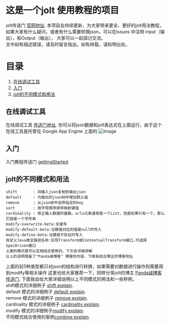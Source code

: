 # 这是一个jolt 使用教程的项目
jolt传送门  [官网地址](https://github.com/bazaarvoice/jolt).
本项目会持续更新，为大家带来更全、更好的jolt用法教程，如果大家有什么疑问，或者有什么需要转换json，可以在issues 中注明 input（输出），和Output（输出），
大家可以一起探讨交流。  
文中如有描述错误，请及时留言指出。如有转载，请标明出处。


# 目录
   1. [在线调试工具](#demo)
   2. [入门](#getting_started)
   3. [jolt的不同模式和用法](#jolt_type)



##  <a name="demo"></a> 在线调试工具
在线调试工具 [传送门地址](http://jolt-demo.appspot.com/).
你可以将json数据和jolt表达式在上面运行，由于这个在线工具是托管在 Google App Engine 上面的
![image](https://user-images.githubusercontent.com/57780019/168436337-7f7cc9f5-0a32-4103-88d0-b7283b9e40cb.png)


## <a name="getting_started"></a> 入门
入门教程传送门 [gettingStarted](gettingStarted.md).
## <a name="jolt_type"></a> jolt的不同模式和用法
```
shift       : 将输入json复制到输出json
default     : 为输出的json树中增加默认值
remove      : 从json树中去除指定的key
sort        : 按字母顺序排序映射键值
cardinality : 修正输入数据的基数。urls元素通常是一个List，但是如果只有一个，那么它就是一个字符串
modify-overwrite-beta:总是写
modify-default-beta:当键值对应的值是null时写入
modify-define-beta:当键值不存在时写入
自定义Java类全路径名称:实现Transform或ContextualTransform接口,可选择SpecDriven接口
上面的模式是可以互相结合使用的，下文会详细讲解
以上的说明借鉴了"Panda诚博客" 博客的内容，下面有给出博主的博客地址
```
上面的前5种类型都只对json的结构进行转换，如果需要对数据进行操作则需要用到modify等相关操作
这里也给大家推荐一下，同样分享jolt的博主 [Panda诚博客 传送门](https://zhangchengk.gitee.io/jolt/JsonJolt%E6%95%99%E7%A8%8B/#%E6%A6%82%E8%A7%88).
下面我会给大家详细说明以上不同模式的用法和一些样例。  
shift模式的详细例子 [shift explain](src/test/resources/docs/shift/shift.md).  
default 模式的详细例子 [default explain](src/test/resources/docs/default/default.md).  
remove 模式的详细例子 [remove explain](src/test/resources/docs/remove/remove.md).  
cardinality 模式的详细例子 [cardinality explain](src/test/resources/docs/cardinality/cardinality.md).  
modify 模式的详细例子[modify explain](src/test/resources/docs/modify/modify.md).  
不同模式结合使用的案例[combine explain](src/test/resources/docs/combine/combine.md).  
